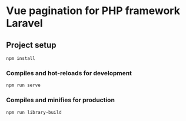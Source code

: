 # Vue pagination for PHP framework Laravel

## Project setup
```
npm install
```

### Compiles and hot-reloads for development
```
npm run serve
```

### Compiles and minifies for production
```
npm run library-build
```
